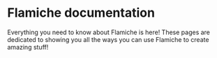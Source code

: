 # Flamiche documentation

Everything you need to know about Flamiche is here! These pages are dedicated to
showing you all the ways you can use Flamiche to create amazing stuff!